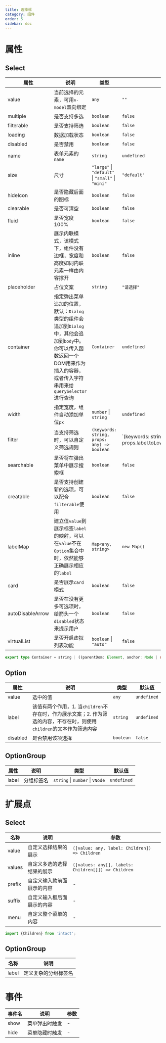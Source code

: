 ```yaml
---
title: 选择框
category: 组件
order: 5
sidebar: doc
---
```


# 属性

## Select

| 属性 | 说明 | 类型 | 默认值 |
| --- | --- | --- | --- |
| value | 当前选择的元素，可用`v-model`双向绑定 | `any` | `""` |
| multiple | 是否支持多选 | `boolean` | `false` |
| filterable | 是否支持筛选 | `boolean` | `false` |
| loading | 数据加载状态 | `boolean` | `false` |
| disabled | 是否禁用 | `boolean` | `false` |
| name | 表单元素的`name` | `string` | `undefined` |
| size | 尺寸 | `"large"` &#124; `"default"` &#124; `"small"` &#124; `"mini"` | `"default"` |
| hideIcon | 是否隐藏后面的图标 | `boolean` | `false` |
| clearable | 是否可清空 | `boolean` | `false` |
| fluid | 是否宽度100% | `boolean` | `false` |
| inline | 展示内联模式，该模式下，组件没有边框，宽度和高度如同内联元素一样由内容撑开 | `boolean` | `false` |
| placeholder | 占位文案 | `string` | `"请选择"` |
| container | 指定弹出菜单追加的位置，默认：`Dialog`类型的组件会追加到`Dialog`中，其他会追加到`body`中。你可以传入函数返回一个DOM用来作为插入的容器，或者传入字符串用来给`querySelector`进行查询 | `Container` | `undefined` |
| width | 指定宽度，组件自动添加单位`px` | `number` &#124; `string` | `undefined` | 
| filter | 当支持筛选时，可以自定义筛选规则 | `(keywords: string, props: any) => boolean` | `(keywords: string, props: any) => props.label.toLowerCase().includes(keywords) || props.value.toLowerCase().includes(keywords)` |
| searchable | 是否将在弹出菜单中展示搜索框 | `boolean` | `false` |
| creatable | 是否支持创建新的选项，可以配合`filterable`使用 | `boolean` | `false` |
| labelMap | 建立值`value`到展示标签`label`的映射，可以在`value`不在`Option`集合中时，依然能够正确展示相应的`label` | `Map<any, string>` | `new Map()` |
| card | 是否展示`card`模式 | `boolean` | `false` |
| autoDisableArrow | 是否在没有更多可选项时，给箭头一个`disabled`状态来提示用户 | `boolean` | `false` |
| virtualList | 是否开启虚拟列表功能 | `boolean` &#124; `"auto"` | `false` |

```ts
export type Container = string | ((parentDom: Element, anchor: Node | null) => Element)
```

## Option

| 属性 | 说明 | 类型 | 默认值 |
| --- | --- | --- | --- |
| value | 选中的值 | `any` | `undefined` |
| label | 该值有两个作用，1. 当`children`不存在时，作为展示文案；2. 作为筛选的内容，不存在时，则使用`children`的文本作为筛选内容 | `string`  | `undefined` |
| disabled | 是否禁用该项选择 | `boolean` | `false` |

## OptionGroup

| 属性 | 说明 | 类型 | 默认值 |
| --- | --- | --- | --- |
| label | 分组标签名 | `string` &#124; `number` &#124; `VNode` | `undefined` |


# 扩展点

## Select

| 名称 | 说明 | 参数 |
| --- | --- | --- |
| value | 自定义选择结果的展示 | `([value: any, label: Children]) => Children` |
| values | 自定义多选的选择结果的展示 | `([values: any[], labels: Children[]]) => Children` |
| prefix | 自定义输入款前面展示的内容 | - |
| suffix | 自定义输入框后面展示的内容 | - |
| menu | 自定义整个菜单的内容 | - |

```ts
import {Children} from 'intact';
```

## OptionGroup

| 名称 | 说明 |
| --- | --- |
| label | 定义复杂的分组标签名 |


# 事件

| 事件名 | 说明 | 参数 |
| --- | --- | --- |
| show | 菜单弹出时触发 | - |
| hide | 菜单隐藏时触发 | - |
